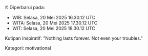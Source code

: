 ⏰ Diperbarui pada:
- WIB: Selasa, 20 Mei 2025 16.30.12 UTC
- WITA: Selasa, 20 Mei 2025 17.30.12 UTC
- WIT: Selasa, 20 Mei 2025 18.30.12 UTC

Kutipan Inspiratif:
"Nothing lasts forever. Not even your troubles."


Kategori: motivational


